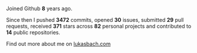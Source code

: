 Joined Github **8** years ago.

Since then I pushed **3472** commits, opened **30** issues, submitted **29** pull requests, received **371** stars across **82** personal projects and contributed to **14** public repositories.

Find out more about me on [lukasbach.com](https://lukasbach.com)
